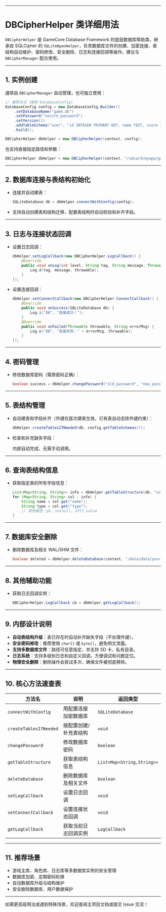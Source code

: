 
---

# DBCipherHelper 类详细用法

`DBCipherHelper` 是 GameCore Database Framework 的底层数据库帮助类，继承自 SQLCipher 的 `SQLiteOpenHelper`，负责数据库文件的创建、加密连接、表结构自动维护、密码修改、安全删除、日志和连接回调等操作。建议与 `DBCipherManager` 配合使用。

---

## 1. 实例创建

通常由 `DBCipherManager` 自动管理，也可独立使用：

```java
// 推荐方式（使用 DatabaseConfig）
DatabaseConfig config = new DatabaseConfig.Builder()
    .setDatabaseName("game.db")
    .setPassword("secure_password")
    .setVersion(1)
    .addTableSchema("user", "id INTEGER PRIMARY KEY, name TEXT, score INTEGER")
    .build();

DBCipherHelper dbHelper = new DBCipherHelper(context, config);
```

也支持直接指定路径和参数：

```java
DBCipherHelper dbHelper = new DBCipherHelper(context, "/sdcard/myapp/game.db", null, 1);
```

---

## 2. 数据库连接与表结构初始化

- 连接并自动建表：

    ```java
    SQLiteDatabase db = dbHelper.connectWithConfig(config);
    ```

- 支持自动创建表和结构迁移，配置表结构时自动校验和补齐字段。

---

## 3. 日志与连接状态回调

- 设置日志回调：

    ```java
    dbHelper.setLogCallback(new DBCipherHelper.LogCallback() {
        @Override
        public void onLog(int level, String tag, String message, Throwable throwable) {
            Log.d(tag, message, throwable);
        }
    });
    ```

- 设置连接回调：

    ```java
    dbHelper.setConnectCallback(new DBCipherHelper.ConnectCallback() {
        @Override
        public void onSuccess(SQLiteDatabase db) {
            Log.i("DB", "连接成功！");
        }
        @Override
        public void onFailed(Throwable throwable, String errorMsg) {
            Log.e("DB", "连接失败：" + errorMsg, throwable);
        }
    });
    ```

---

## 4. 密码管理

- 修改数据库密码（需原密码正确）：

    ```java
    boolean success = dbHelper.changePassword("old_password", "new_password");
    ```

---

## 5. 表结构管理

- 自动建表和字段补齐（外键仅首次建表生效，已有表自动去除外键约束）：

    ```java
    dbHelper.createTablesIfNeeded(db, config.getTableSchemas());
    ```

- 检查和补充缺失字段：

    内部自动完成，无需手动调用。

---

## 6. 查询表结构信息

- 获取指定表的所有字段信息：

    ```java
    List<Map<String, String>> info = dbHelper.getTableStructure(db, "user");
    for (Map<String, String> col : info) {
        String name = col.get("name");
        String type = col.get("type");
        // 其他属性：pk, notnull, dflt_value
    }
    ```

---

## 7. 数据库安全删除

- 删除数据库及相关 WAL/SHM 文件：

    ```java
    boolean deleted = dbHelper.deleteDatabase(context, "/data/data/your.package/databases/game.db");
    ```

---

## 8. 其他辅助功能

- 获取日志回调实例：

    ```java
    DBCipherHelper.LogCallback cb = dbHelper.getLogCallback();
    ```

---

## 9. 内部设计说明

- **自动表结构升级**：表已存在时自动补齐缺失字段（不处理外键）。
- **安全密码修改**：推荐使用 `char[]` 或 `byte[]`，避免明文泄露。
- **支持多数据库文件**：路径可任意指定，并支持 SD 卡、私有目录。
- **日志系统**：支持多级别日志和自定义回调，方便调试和问题定位。
- **物理安全删除**：删除操作会尝试多次，确保文件被彻底移除。

---

## 10. 核心方法速查表

| 方法名 | 说明 | 返回类型 |
|--------|------|----------|
| `connectWithConfig` | 用配置连接加密数据库 | `SQLiteDatabase` |
| `createTablesIfNeeded` | 按配置创建/补充表结构 | `void` |
| `changePassword` | 修改数据库密码 | `boolean` |
| `getTableStructure` | 获取表结构信息 | `List<Map<String,String>>` |
| `deleteDatabase` | 删除数据库及相关文件 | `boolean` |
| `setLogCallback` | 设置日志回调 | `void` |
| `setConnectCallback` | 设置连接状态回调 | `void` |
| `getLogCallback` | 获取当前日志回调实例 | `LogCallback` |

---

## 11. 推荐场景

- 游戏主库、角色库、日志库等多数据库实例的安全管理
- 数据库加密、定期密码轮换
- 自动数据库升级与结构维护
- 安全删除数据库、用户数据保护

---

如需更高级用法或遇到特殊场景，欢迎查阅主项目文档或提交 Issue 交流！
